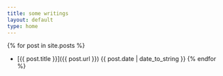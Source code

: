 ```yaml
---
title: some writings
layout: default
type: home
---
```


{% for post in site.posts %}
  * [{{ post.title }}]({{ post.url }})
    <span class="date">{{ post.date | date_to_string }}</span>
{% endfor %}
